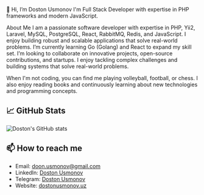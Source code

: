 👋 Hi, I’m Doston Usmonov
 I'm Full Stack Developer with expertise in PHP frameworks and modern JavaScript.

 About Me
I am a passionate software developer with expertise in PHP, Yii2, Laravel, MySQL, PostgreSQL, React, RabbitMQ, Redis, and JavaScript. I enjoy building robust and scalable applications that solve real-world problems.
I’m currently learning Go (Golang) and React to expand my skill set.
I’m looking to collaborate on innovative projects, open-source contributions, and startups.
I enjoy tackling complex challenges and building systems that solve real-world problems.

When I'm not coding, you can find me playing volleyball, football, or chess. I also enjoy reading books and continuously learning about new technologies and programming concepts.

## 📈 GitHub Stats

![Doston's GitHub stats](https://github-readme-stats.vercel.app/api?username=doston-usmonov&show_icons=true&theme=radical)

## 📫 How to reach me

- Email: [doon.usmonov@gmail.com](mailto:doon.usmonov@gmail.com)
- LinkedIn: [Doston Usmonov](https://www.linkedin.com/in/dostonusmonov/)
- Telegram: [Doston Usmonov](https://t.me/DostonUsmonov)
- Website: [dostonusmonov.uz](https://dostonusmonov.uz)

<!---
doston-usmonov/doston-usmonov is a ✨ special ✨ repository because its `README.md` (this file) appears on your GitHub profile.
You can click the Preview link to take a look at your changes.
--->
